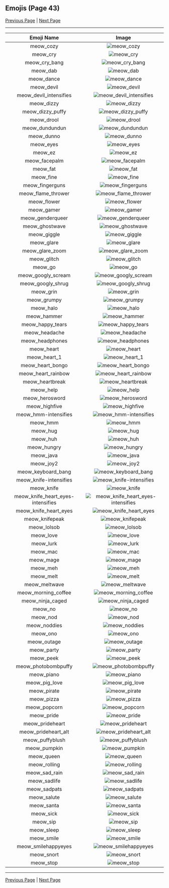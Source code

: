 
## Emojis (Page 43)

[Previous Page](/docs/hny/page-m-0042.md)
  | [Next Page](/docs/hny/page-m-0044.md)

<hr />

|Emoji Name|Image|
| :-: | :-: |
|meow_cozy| ![meow_cozy](/emojis/hny/meow_cozy.png)|
|meow_cry| ![meow_cry](/emojis/hny/meow_cry.png)|
|meow_cry_bang| ![meow_cry_bang](/emojis/hny/meow_cry_bang.gif)|
|meow_dab| ![meow_dab](/emojis/hny/meow_dab.gif)|
|meow_dance| ![meow_dance](/emojis/hny/meow_dance.gif)|
|meow_devil| ![meow_devil](/emojis/hny/meow_devil.png)|
|meow_devil_intensifies| ![meow_devil_intensifies](/emojis/hny/meow_devil_intensifies.gif)|
|meow_dizzy| ![meow_dizzy](/emojis/hny/meow_dizzy.png)|
|meow_dizzy_puffy| ![meow_dizzy_puffy](/emojis/hny/meow_dizzy_puffy.png)|
|meow_drool| ![meow_drool](/emojis/hny/meow_drool.gif)|
|meow_dundundun| ![meow_dundundun](/emojis/hny/meow_dundundun.gif)|
|meow_dunno| ![meow_dunno](/emojis/hny/meow_dunno.png)|
|meow_eyes| ![meow_eyes](/emojis/hny/meow_eyes.png)|
|meow_ez| ![meow_ez](/emojis/hny/meow_ez.png)|
|meow_facepalm| ![meow_facepalm](/emojis/hny/meow_facepalm.png)|
|meow_fat| ![meow_fat](/emojis/hny/meow_fat.gif)|
|meow_fine| ![meow_fine](/emojis/hny/meow_fine.png)|
|meow_fingerguns| ![meow_fingerguns](/emojis/hny/meow_fingerguns.png)|
|meow_flame_thrower| ![meow_flame_thrower](/emojis/hny/meow_flame_thrower.png)|
|meow_flower| ![meow_flower](/emojis/hny/meow_flower.png)|
|meow_gamer| ![meow_gamer](/emojis/hny/meow_gamer.png)|
|meow_genderqueer| ![meow_genderqueer](/emojis/hny/meow_genderqueer.png)|
|meow_ghostwave| ![meow_ghostwave](/emojis/hny/meow_ghostwave.png)|
|meow_giggle| ![meow_giggle](/emojis/hny/meow_giggle.png)|
|meow_glare| ![meow_glare](/emojis/hny/meow_glare.png)|
|meow_glare_zoom| ![meow_glare_zoom](/emojis/hny/meow_glare_zoom.gif)|
|meow_glitch| ![meow_glitch](/emojis/hny/meow_glitch.png)|
|meow_go| ![meow_go](/emojis/hny/meow_go.png)|
|meow_googly_scream| ![meow_googly_scream](/emojis/hny/meow_googly_scream.png)|
|meow_googly_shrug| ![meow_googly_shrug](/emojis/hny/meow_googly_shrug.png)|
|meow_grin| ![meow_grin](/emojis/hny/meow_grin.png)|
|meow_grumpy| ![meow_grumpy](/emojis/hny/meow_grumpy.png)|
|meow_halo| ![meow_halo](/emojis/hny/meow_halo.png)|
|meow_hammer| ![meow_hammer](/emojis/hny/meow_hammer.png)|
|meow_happy_tears| ![meow_happy_tears](/emojis/hny/meow_happy_tears.png)|
|meow_headache| ![meow_headache](/emojis/hny/meow_headache.png)|
|meow_headphones| ![meow_headphones](/emojis/hny/meow_headphones.gif)|
|meow_heart| ![meow_heart](/emojis/hny/meow_heart.png)|
|meow_heart_1| ![meow_heart_1](/emojis/hny/meow_heart_1.png)|
|meow_heart_bongo| ![meow_heart_bongo](/emojis/hny/meow_heart_bongo.gif)|
|meow_heart_rainbow| ![meow_heart_rainbow](/emojis/hny/meow_heart_rainbow.gif)|
|meow_heartbreak| ![meow_heartbreak](/emojis/hny/meow_heartbreak.gif)|
|meow_help| ![meow_help](/emojis/hny/meow_help.png)|
|meow_herosword| ![meow_herosword](/emojis/hny/meow_herosword.png)|
|meow_highfive| ![meow_highfive](/emojis/hny/meow_highfive.png)|
|meow_hmm-intensifies| ![meow_hmm-intensifies](/emojis/hny/meow_hmm-intensifies.gif)|
|meow_hmm| ![meow_hmm](/emojis/hny/meow_hmm.png)|
|meow_hug| ![meow_hug](/emojis/hny/meow_hug.png)|
|meow_huh| ![meow_huh](/emojis/hny/meow_huh.png)|
|meow_hungry| ![meow_hungry](/emojis/hny/meow_hungry.png)|
|meow_java| ![meow_java](/emojis/hny/meow_java.png)|
|meow_joy2| ![meow_joy2](/emojis/hny/meow_joy2.png)|
|meow_keyboard_bang| ![meow_keyboard_bang](/emojis/hny/meow_keyboard_bang.gif)|
|meow_knife-intensifies| ![meow_knife-intensifies](/emojis/hny/meow_knife-intensifies.gif)|
|meow_knife| ![meow_knife](/emojis/hny/meow_knife.png)|
|meow_knife_heart_eyes-intensifies| ![meow_knife_heart_eyes-intensifies](/emojis/hny/meow_knife_heart_eyes-intensifies.gif)|
|meow_knife_heart_eyes| ![meow_knife_heart_eyes](/emojis/hny/meow_knife_heart_eyes.png)|
|meow_knifepeak| ![meow_knifepeak](/emojis/hny/meow_knifepeak.png)|
|meow_lolsob| ![meow_lolsob](/emojis/hny/meow_lolsob.png)|
|meow_love| ![meow_love](/emojis/hny/meow_love.png)|
|meow_lurk| ![meow_lurk](/emojis/hny/meow_lurk.gif)|
|meow_mac| ![meow_mac](/emojis/hny/meow_mac.png)|
|meow_mage| ![meow_mage](/emojis/hny/meow_mage.png)|
|meow_meh| ![meow_meh](/emojis/hny/meow_meh.png)|
|meow_melt| ![meow_melt](/emojis/hny/meow_melt.png)|
|meow_meltwave| ![meow_meltwave](/emojis/hny/meow_meltwave.gif)|
|meow_morning_coffee| ![meow_morning_coffee](/emojis/hny/meow_morning_coffee.png)|
|meow_ninja_caged| ![meow_ninja_caged](/emojis/hny/meow_ninja_caged.png)|
|meow_no| ![meow_no](/emojis/hny/meow_no.png)|
|meow_nod| ![meow_nod](/emojis/hny/meow_nod.gif)|
|meow_noddies| ![meow_noddies](/emojis/hny/meow_noddies.gif)|
|meow_ono| ![meow_ono](/emojis/hny/meow_ono.png)|
|meow_outage| ![meow_outage](/emojis/hny/meow_outage.png)|
|meow_party| ![meow_party](/emojis/hny/meow_party.gif)|
|meow_peek| ![meow_peek](/emojis/hny/meow_peek.png)|
|meow_photobombpuffy| ![meow_photobombpuffy](/emojis/hny/meow_photobombpuffy.png)|
|meow_piano| ![meow_piano](/emojis/hny/meow_piano.png)|
|meow_pig_love| ![meow_pig_love](/emojis/hny/meow_pig_love.png)|
|meow_pirate| ![meow_pirate](/emojis/hny/meow_pirate.png)|
|meow_pizza| ![meow_pizza](/emojis/hny/meow_pizza.png)|
|meow_popcorn| ![meow_popcorn](/emojis/hny/meow_popcorn.gif)|
|meow_pride| ![meow_pride](/emojis/hny/meow_pride.png)|
|meow_prideheart| ![meow_prideheart](/emojis/hny/meow_prideheart.gif)|
|meow_prideheart_alt| ![meow_prideheart_alt](/emojis/hny/meow_prideheart_alt.png)|
|meow_puffyblush| ![meow_puffyblush](/emojis/hny/meow_puffyblush.png)|
|meow_pumpkin| ![meow_pumpkin](/emojis/hny/meow_pumpkin.png)|
|meow_queen| ![meow_queen](/emojis/hny/meow_queen.png)|
|meow_rolling| ![meow_rolling](/emojis/hny/meow_rolling.gif)|
|meow_sad_rain| ![meow_sad_rain](/emojis/hny/meow_sad_rain.gif)|
|meow_sadlife| ![meow_sadlife](/emojis/hny/meow_sadlife.png)|
|meow_sadpats| ![meow_sadpats](/emojis/hny/meow_sadpats.png)|
|meow_salute| ![meow_salute](/emojis/hny/meow_salute.png)|
|meow_santa| ![meow_santa](/emojis/hny/meow_santa.png)|
|meow_sick| ![meow_sick](/emojis/hny/meow_sick.png)|
|meow_sip| ![meow_sip](/emojis/hny/meow_sip.png)|
|meow_sleep| ![meow_sleep](/emojis/hny/meow_sleep.png)|
|meow_smile| ![meow_smile](/emojis/hny/meow_smile.png)|
|meow_smilehappyeyes| ![meow_smilehappyeyes](/emojis/hny/meow_smilehappyeyes.png)|
|meow_snort| ![meow_snort](/emojis/hny/meow_snort.png)|
|meow_stop| ![meow_stop](/emojis/hny/meow_stop.png)|

<hr/>

[Previous Page](/docs/hny/page-m-0042.md)
  | [Next Page](/docs/hny/page-m-0044.md)